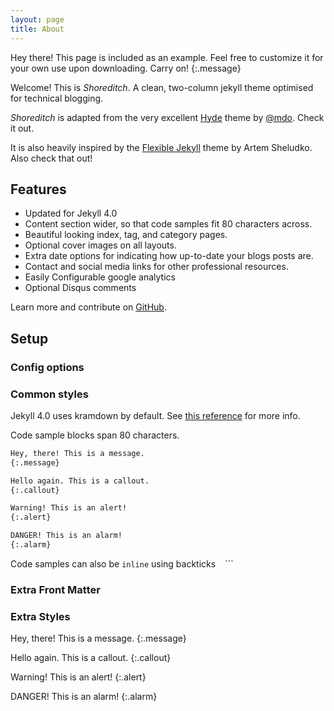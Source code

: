 ```yaml
---
layout: page
title: About
---
```


Hey there! This page is included as an example. Feel free to customize it for your own use upon downloading. Carry on!
{:.message}

Welcome! This is *Shoreditch*. A clean, two-column jekyll theme optimised for technical blogging.

*Shoreditch* is adapted from the very excellent [Hyde](http://hyde.getpoole.com) theme by [@mdo](https://twitter.com/mdo). Check it out.

It is also heavily inspired by the [Flexible Jekyll](https://github.com/artemsheludko/flexible-jekyll) theme by Artem Sheludko. Also check that out!


## Features
* Updated for Jekyll 4.0
* Content section wider, so that code samples fit 80 characters across.
* Beautiful looking index, tag, and category pages.
* Optional cover images on all layouts.
* Extra date options for indicating how up-to-date your blogs posts are.
* Contact and social media links for other professional resources.
* Easily Configurable google analytics
* Optional Disqus comments

Learn more and contribute on [GitHub](https://github.com/poole).

## Setup

### Config options

### Common styles

Jekyll 4.0 uses kramdown by default. See [this
reference](https://kramdown.gettalong.org/syntax.html) for more info.

Code sample blocks span 80 characters.
~~~ markdown
Hey, there! This is a message.
{:.message}

Hello again. This is a callout.
{:.callout}

Warning! This is an alert!
{:.alert}

DANGER! This is an alarm!
{:.alarm}
~~~

Code samples can also be ```inline``` using backticks ``` ``` ```

### Extra Front Matter

### Extra Styles

Hey, there! This is a message.
{:.message}

Hello again. This is a callout.
{:.callout}

Warning! This is an alert!
{:.alert}

DANGER! This is an alarm!
{:.alarm}
